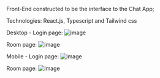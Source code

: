 Front-End constructed to be the interface to the Chat App;

Technologies: React.js, Typescript and Tailwind css

Desktop -
Login page:
![image](https://github.com/wrspada02/chat-app/assets/90157791/f99b4580-1786-4e4a-a591-e852fa82d046)

Room page:
![image](https://github.com/wrspada02/chat-app/assets/90157791/2e2e6d1e-b05c-463e-94c0-b8dca17b5dbb)

Mobile - 
Login page:
![image](https://github.com/wrspada02/chat-app/assets/90157791/07c15050-dfb4-4882-b578-655c1f3d1459)

Room page:
![image](https://github.com/wrspada02/chat-app/assets/90157791/d2140763-9312-48b2-ac4d-f53fe8828a87)

